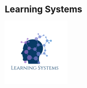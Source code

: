 # Learning Systems

<img src="https://raw.githubusercontent.com/souvik1982/LearningSystems/master/logo.png"/>
